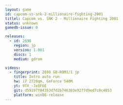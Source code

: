 ```yaml
---
layout: game
id: capcom-vs-snk-2-millionaire-fighting-2001
titlel: Capcom vs. SNK 2 - Millionaire Fighting 2001
status: unknown
gamedb-issue: 0

releases:
  - id: 2698
    region: jp
    version: 1.001
    discs: 1
    medium: gdrom

videos:
  - fingerprint: 2698 GD-ROM1/1 jp
    title: Intro auto run
    hw: i7 2720qm, GeForce 540M
    yt: 9TX_-Je8F6E
    git: d59197f84353d7d2b746383e9277d9ed7c8c4053
    platform: win86-release
---
```

